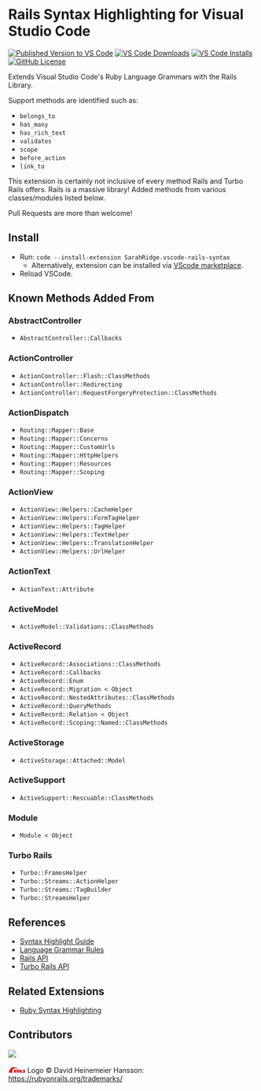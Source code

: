 # Rails Syntax Highlighting for Visual Studio Code
[![Published Version to VS Code](https://img.shields.io/visual-studio-marketplace/v/SarahRidge.vscode-rails-syntax)](https://marketplace.visualstudio.com/items?itemName=SarahRidge.vscode-rails-syntax)
[![VS Code Downloads](https://img.shields.io/visual-studio-marketplace/d/SarahRidge.vscode-rails-syntax)](https://marketplace.visualstudio.com/items?itemName=SarahRidge.vscode-rails-syntax)
[![VS Code Installs](https://img.shields.io/visual-studio-marketplace/i/SarahRidge.vscode-rails-syntax)](https://marketplace.visualstudio.com/items?itemName=SarahRidge.vscode-rails-syntax)
[![GitHub License](https://img.shields.io/github/license/smridge/vscode_rails_syntax.svg)](https://github.com/smridge/vscode_rails_syntax/blob/master/LICENSE)

Extends Visual Studio Code's Ruby Language Grammars with the Rails Library.

Support methods are identified such as:
- `belongs_to`
- `has_many`
- `has_rich_text`
- `validates`
- `scope`
- `before_action`
- `link_to`

This extension is certainly not inclusive of every method Rails and Turbo Rails offers. Rails is a massive library! Added methods from various classes/modules listed below.

Pull Requests are more than welcome!

## Install
- Run: `code --install-extension SarahRidge.vscode-rails-syntax`
  - Alternatively, extension can be installed via [VScode marketplace](https://marketplace.visualstudio.com/items?itemName=SarahRidge.vscode-rails-syntax).
- Reload VSCode.

## Known Methods Added From

### AbstractController
- `AbstractController::Callbacks`

### ActionController
- `ActionController::Flash::ClassMethods`
- `ActionController::Redirecting`
- `ActionController::RequestForgeryProtection::ClassMethods`

### ActionDispatch
- `Routing::Mapper::Base`
- `Routing::Mapper::Concerns`
- `Routing::Mapper::CustomUrls`
- `Routing::Mapper::HttpHelpers`
- `Routing::Mapper::Resources`
- `Routing::Mapper::Scoping`

### ActionView
- `ActionView::Helpers::CacheHelper`
- `ActionView::Helpers::FormTagHelper`
- `ActionView::Helpers::TagHelper`
- `ActionView::Helpers::TextHelper`
- `ActionView::Helpers::TranslationHelper`
- `ActionView::Helpers::UrlHelper`

### ActionText
- `ActionText::Attribute`

### ActiveModel
- `ActiveModel::Validations::ClassMethods`

### ActiveRecord
- `ActiveRecord::Associations::ClassMethods`
- `ActiveRecord::Callbacks`
- `ActiveRecord::Enum`
- `ActiveRecord::Migration < Object`
- `ActiveRecord::NestedAttributes::ClassMethods`
- `ActiveRecord::QueryMethods`
- `ActiveRecord::Relation < Object`
- `ActiveRecord::Scoping::Named::ClassMethods`

### ActiveStorage
- `ActiveStorage::Attached::Model`

### ActiveSupport
- `ActiveSupport::Rescuable::ClassMethods`

### Module
- `Module < Object`

### Turbo Rails
- `Turbo::FramesHelper`
- `Turbo::Streams::ActionHelper`
- `Turbo::Streams::TagBuilder`
- `Turbo::StreamsHelper`

## References
- [Syntax Highlight Guide](https://code.visualstudio.com/api/language-extensions/syntax-highlight-guide)
- [Language Grammar Rules](https://macromates.com/manual/en/language_grammars)
- [Rails API](https://api.rubyonrails.org)
- [Turbo Rails API](https://github.com/hotwired/turbo-rails)

## Related Extensions
- [Ruby Syntax Highlighting](https://github.com/smridge/vscode-ruby-syntax)

## Contributors
<a href="https://github.com/smridge/vscode_rails_syntax/graphs/contributors">
  <img src="https://contrib.rocks/image?repo=smridge/vscode_rails_syntax" />
</a>

<br>

<img src="https://raw.githubusercontent.com/smridge/vscode_rails_syntax/master/images/icon.png" width="35"> Logo &copy; David Heinemeier Hansson: https://rubyonrails.org/trademarks/
